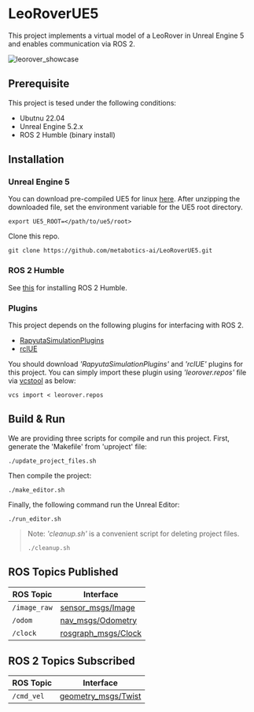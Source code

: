 # LeoRoverUE5
This project implements a virtual model of a LeoRover in Unreal Engine 5 and enables communication via ROS 2.

![leorover_showcase](./Resources/leorover_showcase.gif)

## Prerequisite
This project is tesed under the following conditions:
- Ubutnu 22.04
- Unreal Engine 5.2.x
- ROS 2 Humble (binary install)

## Installation
### Unreal Engine 5
You can download pre-compiled UE5 for linux [here](https://www.unrealengine.com/en-US/linux). After unzipping the downloaded file,  set the environment variable for the UE5 root directory.
```
export UE5_ROOT=</path/to/ue5/root>
```
Clone this repo.
```
git clone https://github.com/metabotics-ai/LeoRoverUE5.git
```

### ROS 2 Humble
See [this](https://docs.ros.org/en/humble/Installation/Ubuntu-Install-Debians.html) for installing ROS 2 Humble.

### Plugins
This project depends on the following plugins for interfacing with ROS 2.
- [RapyutaSimulationPlugins](https://github.com/rapyuta-robotics/RapyutaSimulationPlugins)
- [rclUE](https://github.com/rapyuta-robotics/rclUE)

You should download *'RapyutaSimulationPlugins'* and *'rclUE'* plugins for this project. You can simply import these plugin using *'leorover.repos'* file via [vcstool](https://pypi.org/project/vcstool/) as below:
```
vcs import < leorover.repos
```

## Build & Run
We are providing three scripts for compile and run this project. First, generate the 'Makefile' from 'uproject' file:
```
./update_project_files.sh
```
Then compile the project:
```
./make_editor.sh
```
Finally, the following command run the Unreal Editor:
```
./run_editor.sh
```

> Note: *'cleanup.sh'* is a convenient script for deleting project files.
> ```
> ./cleanup.sh
> ```

## ROS Topics Published

| ROS Topic            | Interface                                                                                                                           |
|----------------------|-------------------------------------------------------------------------------------------------------------------------------------|
| `/image_raw`             | [sensor_msgs/Image](https://github.com/ros2/common_interfaces/blob/humble/sensor_msgs/msg/Image.msg)                         |
| `/odom`  | [nav_msgs/Odometry](https://github.com/ros2/common_interfaces/blob/humble/nav_msgs/msg/Odometry.msg)                    |
| `/clock`        | [rosgraph_msgs/Clock](https://github.com/ros2/common_interfaces/blob/humble/sensor_msgs/msg/PointCloud2.msg)                    |


## ROS 2 Topics Subscribed

| ROS Topic           | Interface                                                                                                                         |
|---------------------|-----------------------------------------------------------------------------------------------------------------------------------|
| `/cmd_vel`        | [geometry_msgs/Twist](https://github.com/ros2/common_interfaces/blob/humble/geometry_msgs/msg/Twist.msg)                  |

